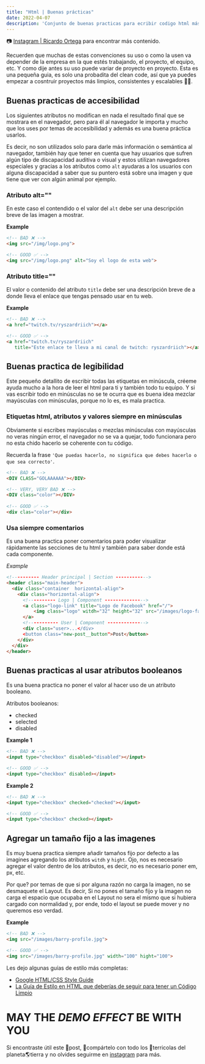 ```yaml
---
title: "Html | Buenas prácticas"
date: 2022-04-07
description: 'Conjunto de buenas practicas para ecribir codigo html más limpio, consistente y ordenado.'
---
```

📷 [Instagram | Ricardo Ortega](https://www.instagram.com/richirrim/) para encontrar más contenido.

Recuerden que muchas de estas convenciones su uso o como la usen va depender de la empresa en la que estés trabajando, el proyecto, el equipo, etc. Y como dije antes su uso puede variar de proyecto en proyecto. Esta es una pequeña guia, es solo una probadita del clean code, así que ya puedes empezar a cosntruir proyectos más limpios, consistentes y escalables 👊🤠.

## Buenas practicas de accesibilidad

Los siguientes atributos no modifican en nada el resultado final que se mostrara en el navegador, pero para él al navegador le importa y mucho que los uses por temas de accesibilidad y además es una buena práctica usarlos.

Es decir, no son utilizados solo para darle más información o semántica al navegador, también hay que tener en cuenta que hay usuarios que sufren algún tipo de discapacidad auditiva o visual y estos utilizan navegadores especiales y gracias a los atributos como `alt` ayudaras a los usuarios con alguna discapacidad a saber que su puntero está sobre una imagen y que tiene que ver con algún animal por ejemplo.


### Atributo alt=""

En este caso el contendido o el valor del `alt` debe ser una descripción breve de las imagen a mostrar.

**Example**
```html
<!-- BAD ❌ -->
<img src="/img/logo.png">

<!-- GOOD ✅ -->
<img src="/img/logo.png" alt="Soy el logo de esta web"> 
```
	
	
### Atributo title=""

El valor o contenido del atributo `title` debe ser una descripción breve de a donde lleva el enlace que tengas pensado usar en tu web.

**Example** 

```html
<!-- BAD ❌ -->
<a href="twitch.tv/ryszardriich"></a>

<!-- GOOD ✅ -->
<a href="twitch.tv/ryszardriich" 
   title="Este enlace te lleva a mi canal de twitch: ryszardriich"></a>
```
## Buenas practica de legibilidad

Este pequeño detallito de escribir todas las etiquetas en minúscula, créeme ayuda mucho a la hora de leer el html para ti y también todo tu equipo. Y si vas escribir todo en minúsculas no se te ocurra que es buena idea mezclar mayúsculas con minúsculas, porque no lo es, es mala practica.

### Etiquetas html, atributos y valores siempre en minúsculas

Obviamente si escribes mayúsculas o mezclas minúsculas con mayúsculas no veras ningún error, el navegador no se va a quejar, todo funcionara pero no esta chido hacerlo se coherente con tu código. 

Recuerda la frase `'Que puedas hacerlo, no significa que debes hacerlo o que sea correcto'`.
```html
<!-- BAD ❌ -->
<DIV CLASS="GOLAAAAAA"></DIV>

<!-- VERY, VERY BAD ❌ -->	
<DIV class="color"></DIV>
	
<!-- GOOD ✅ -->
<div clas="color"></div>
```
### Usa siempre comentarios

Es una buena practica poner comentarios para poder visualizar rápidamente las secciones de tu html y también para saber donde está cada componente.

*Example*
```html
<!---------- Header principal | Section ------------>
<header class="main-header">
  <div class="container  horizontal-align">
    <div class="horizontal-align">
      <!---------- Logo | Component --------------->
      <a class="logo-link" title="Logo de Facebook" href="/">
          <img class="logo" witdh="32" height="32" src="/images/logo-facebook.png" alt="Logo de la página">
      </a>
      <!----------- User | Component -------------->
      <div class="user>...</div>
      <button class="new-post__button">Post</button>
    </div>
  </div>
</header>
```
## Buenas practicas al usar atributos booleanos

Es una buena practica no poner el valor al hacer uso de un atributo booleano.

Atributos booleanos:
- checked
- selected
- disabled

**Example 1**
```html
<!-- BAD ❌ -->
<input type="checkbox" disabled="disabled"></input>

<!-- GOOD ✅ -->
<input type="checkbox" disabled></input>
```	
**Example 2**
```html
<!-- BAD ❌ -->
<input type="checkbox" checked="checked"></input>

<!-- GOOD ✅ -->
<input type="checkbox" checked></input>
```

## Agregar un tamaño fijo a las imagenes

Es muy buena practica siempre añadir tamaños fijo por defecto a las imagines agregando los atributos `witdh` y `hight`. Ojo, nos es necesario agregar el valor dentro de los atributos, es decir, no es necesario poner em, px, etc.

Por que? por temas de que si por alguna razón no carga la imagen, no se desmaquete el Layout. Es decir, Si no pones el tamaño fijo y la imagen no carga el espacio que ocupaba en el Layout no sera el mismo que si hubiera cargado con normalidad y, por ende, todo el layout se puede mover y no queremos eso verdad.

**Example**

```html
<!-- BAD ❌ -->
<img src="/images/barry-profile.jpg">

<!-- GOOD ✅ -->
<img src="/images/barry-profile.jpg" width="100" hight="100">
```

Les dejo algunas guías de estilo más completas:
- [Google HTML/CSS Style Guide](https://google.github.io/styleguide/htmlcssguide.html)
- [La Guía de Estilo en HTML que deberías de seguir para tener un Código Limpio](https://www.kikopalomares.com/blog/la-guia-de-estilo-en-html)


# MAY THE *DEMO EFFECT* BE WITH YOU
 Si encontraste útil este 🚀post, 🔗compártelo con todo los 👤terricolas del planeta🌎tierra y no olvides seguirme en [instagram](https://www.instagram.com/richirrim/) para más.
